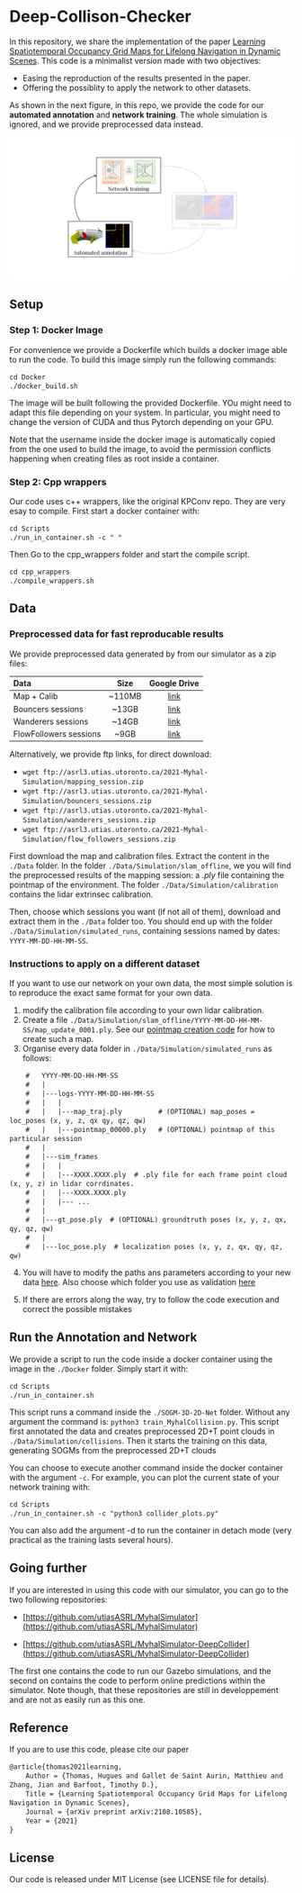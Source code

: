 # Deep-Collison-Checker

In this repository, we share the implementation of the paper [Learning Spatiotemporal Occupancy Grid Maps for Lifelong Navigation in Dynamic Scenes](https://arxiv.org/abs/2108.10585). This code is a minimalist version made with two objectives:
 - Easing the reproduction of the results presented in the paper.
 - Offering the possiblity to apply the network to other datasets.

 As shown in the next figure, in this repo, we provide the code for our **automated annotation** and **network training**. The whole simulation is ignored, and we provide preprocessed data instead. 

![Intro figure](./Data/github_im.png)


## Setup 

### Step 1: Docker Image

For convenience we provide a Dockerfile which builds a docker image able to run the code. To build this image simply run the following commands:

```
cd Docker
./docker_build.sh
```

The image will be built following the provided Dockerfile. YOu might need to adapt this file depending on your system. In particular, you might need to change the version of CUDA and thus Pytorch depending on your GPU.

Note that the username inside the docker image is automatically copied from the one used to build the image, to avoid the permission conflicts happening when creating files as root inside a container.


### Step 2: Cpp wrappers 

Our code uses c++ wrappers, like the original KPConv repo. They are very esay to compile. First start a docker container with:

```
cd Scripts
./run_in_container.sh -c " "
```

Then Go to the cpp_wrappers folder and start the compile script.

```
cd cpp_wrappers
./compile_wrappers.sh
```

## Data

### Preprocessed data for fast reproducable results

We provide preprocessed data generated by from our simulator as a zip files:

| Data | Size | Google Drive |
| :--- | :---: | :---: |
| Map + Calib  | ~110MB | [link](https://drive.google.com/file/d/1goRpIItTel5Ourq7WafWGpU4oiqH6bDL/view?usp=sharing) | 
| Bouncers sessions | ~13GB | [link](https://drive.google.com/file/d/11SS0btiHFWX9mmCYcYiHN_eckpJrm5Nu/view?usp=sharing) | 
| Wanderers sessions  | ~14GB | [link](https://drive.google.com/file/d/1sCKXq8qZaArl85lPSrL5k5Gx33hj8C2C/view?usp=sharing) |
| FlowFollowers sessions | ~9GB | [link](https://drive.google.com/file/d/1ximXavqsTSkpF9oneP5vLHqwJ1vdPswl/view?usp=sharing) |

Alternatively, we provide ftp links, for direct download:
- `wget ftp://asrl3.utias.utoronto.ca/2021-Myhal-Simulation/mapping_session.zip`
- `wget ftp://asrl3.utias.utoronto.ca/2021-Myhal-Simulation/bouncers_sessions.zip`
- `wget ftp://asrl3.utias.utoronto.ca/2021-Myhal-Simulation/wanderers_sessions.zip`
- `wget ftp://asrl3.utias.utoronto.ca/2021-Myhal-Simulation/flow_followers_sessions.zip`

First download the map and calibration files. Extract the content in the `./Data` folder. In the folder `./Data/Simulation/slam_offline`, we you will find the preprocessed results of the mapping session: a *.ply* file containing the pointmap of the environment. The folder `./Data/Simulation/calibration` contains the lidar extrinsec calibration.

Then, choose which sessions you want (if not all of them), download and extract them in the `./Data` folder too. You should end up with the folder `./Data/Simulation/simulated_runs`, containing sessions named by dates: `YYYY-MM-DD-HH-MM-SS`.


### Instructions to apply on a different dataset

If you want to use our network on your own data, the most simple solution is to reproduce the exact same format for your own data. 

1) modify the calibration file according to your own lidar calibration.
2) Create a file `./Data/Simulation/slam_offline/YYYY-MM-DD-HH-MM-SS/map_update_0001.ply`. See our [pointmap creation code](SOGM-3D-2D-Net/datasets/MyhalCollision.py#L1724) for how to create such a map. 
3) Organise every data folder in `./Data/Simulation/simulated_runs` as follows:

```
    #   YYYY-MM-DD-HH-MM-SS
    #   |
    #   |---logs-YYYY-MM-DD-HH-MM-SS
    #   |   |
    #   |   |---map_traj.ply         # (OPTIONAL) map_poses = loc_poses (x, y, z, qx qy, qz, qw)
    #   |   |---pointmap_00000.ply   # (OPTIONAL) pointmap of this particular session
    #   |
    #   |---sim_frames
    #   |   |
    #   |   |---XXXX.XXXX.ply  # .ply file for each frame point cloud (x, y, z) in lidar corrdinates.
    #   |   |---XXXX.XXXX.ply
    #   |   |--- ...
    #   |
    #   |---gt_pose.ply  # (OPTIONAL) groundtruth poses (x, y, z, qx, qy, qz, qw)
    #   |
    #   |---loc_pose.ply  # localization poses (x, y, z, qx, qy, qz, qw)
```

4) You will have to modify the paths ans parameters according to your new data [here](SOGM-3D-2D-Net/train_MyhalCollision.py#L283-L303). Also choose which folder you use as validation [here](SOGM-3D-2D-Net/train_MyhalCollision.py#L312)

5) If there are errors along the way, try to follow the code execution and correct the possible mistakes


## Run the Annotation and Network

We provide a script to run the code inside a docker container using the image in the `./Docker` folder. Simply start it with:

```
cd Scripts
./run_in_container.sh
```

This script runs a command inside the `./SOGM-3D-2D-Net` folder. Without any argument the command is: `python3 train_MyhalCollision.py`. This script first annotated the data and creates preprocessed 2D+T point clouds in `./Data/Simulation/collisions`. Then it starts the training on this data, generating SOGMs from the preprocessed 2D+T clouds

You can choose to execute another command inside the docker container with the argument `-c`. For example, you can plot the current state of your network training with:

```
cd Scripts
./run_in_container.sh -c "python3 collider_plots.py"
```

You can also add the argument -d to run the container in detach mode (very practical as the training lasts several hours).

## Going further

If you are interested in using this code with our simulator, you can go to the two following repositories:

- [https://github.com/utiasASRL/MyhalSimulator](https://github.com/utiasASRL/MyhalSimulator)

- [https://github.com/utiasASRL/MyhalSimulator-DeepCollider](https://github.com/utiasASRL/MyhalSimulator-DeepCollider)

The first one contains the code to run our Gazebo simulations, and the second on contains the code to perform online predictions within the simulator. Note though, that these repositories are still in developpement and are not as easily run as this one.


## Reference

If you are to use this code, please cite our paper

```
@article{thomas2021learning,
    Author = {Thomas, Hugues and Gallet de Saint Aurin, Matthieu and Zhang, Jian and Barfoot, Timothy D.},
    Title = {Learning Spatiotemporal Occupancy Grid Maps for Lifelong Navigation in Dynamic Scenes},
    Journal = {arXiv preprint arXiv:2108.10585},
    Year = {2021}
}
```

## License
Our code is released under MIT License (see LICENSE file for details).
